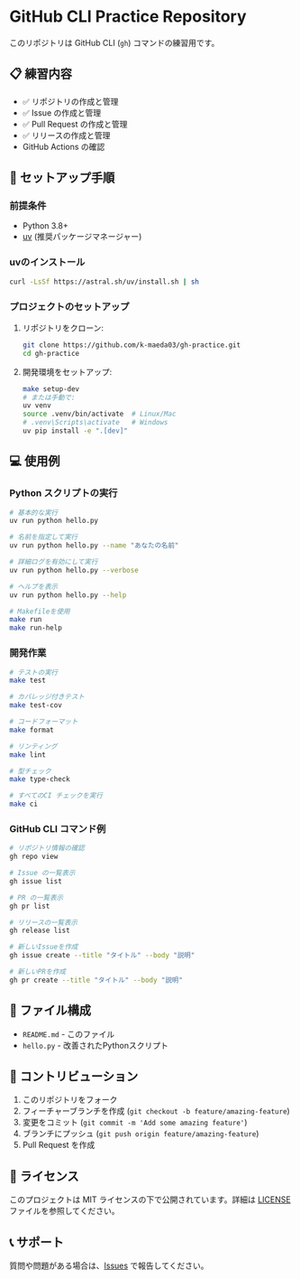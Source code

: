 # GitHub CLI Practice Repository

このリポジトリは GitHub CLI (`gh`) コマンドの練習用です。

## 📋 練習内容

- ✅ リポジトリの作成と管理
- ✅ Issue の作成と管理
- ✅ Pull Request の作成と管理
- ✅ リリースの作成と管理
- GitHub Actions の確認

## 🚀 セットアップ手順

### 前提条件
- Python 3.8+
- [uv](https://docs.astral.sh/uv/) (推奨パッケージマネージャー)

### uvのインストール
```bash
curl -LsSf https://astral.sh/uv/install.sh | sh
```

### プロジェクトのセットアップ
1. リポジトリをクローン:
   ```bash
   git clone https://github.com/k-maeda03/gh-practice.git
   cd gh-practice
   ```

2. 開発環境をセットアップ:
   ```bash
   make setup-dev
   # または手動で:
   uv venv
   source .venv/bin/activate  # Linux/Mac
   # .venv\Scripts\activate   # Windows
   uv pip install -e ".[dev]"
   ```

## 💻 使用例

### Python スクリプトの実行

```bash
# 基本的な実行
uv run python hello.py

# 名前を指定して実行
uv run python hello.py --name "あなたの名前"

# 詳細ログを有効にして実行
uv run python hello.py --verbose

# ヘルプを表示
uv run python hello.py --help

# Makefileを使用
make run
make run-help
```

### 開発作業

```bash
# テストの実行
make test

# カバレッジ付きテスト
make test-cov

# コードフォーマット
make format

# リンティング
make lint

# 型チェック
make type-check

# すべてのCI チェックを実行
make ci
```

### GitHub CLI コマンド例

```bash
# リポジトリ情報の確認
gh repo view

# Issue の一覧表示
gh issue list

# PR の一覧表示
gh pr list

# リリースの一覧表示
gh release list

# 新しいIssueを作成
gh issue create --title "タイトル" --body "説明"

# 新しいPRを作成
gh pr create --title "タイトル" --body "説明"
```

## 📁 ファイル構成

- `README.md` - このファイル
- `hello.py` - 改善されたPythonスクリプト

## 🤝 コントリビューション

1. このリポジトリをフォーク
2. フィーチャーブランチを作成 (`git checkout -b feature/amazing-feature`)
3. 変更をコミット (`git commit -m 'Add some amazing feature'`)
4. ブランチにプッシュ (`git push origin feature/amazing-feature`)
5. Pull Request を作成

## 📝 ライセンス

このプロジェクトは MIT ライセンスの下で公開されています。詳細は [LICENSE](LICENSE) ファイルを参照してください。

## 📞 サポート

質問や問題がある場合は、[Issues](https://github.com/k-maeda03/gh-practice/issues) で報告してください。